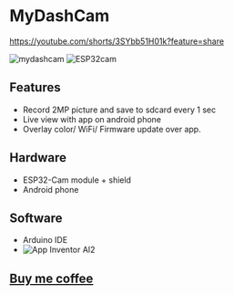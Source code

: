 # MyDashCam

https://youtube.com/shorts/3SYbb51H01k?feature=share

![mydashcam](https://github.com/VaAndCob/MyDashCam/blob/main/picture/screenshot1.jpg)
![ESP32cam](https://github.com/VaAndCob/MyDashCam/blob/main/picture/ESP32-Cam.jpg)

## Features
- Record 2MP picture and save to sdcard every 1 sec
- Live view with app on android phone
- Overlay color/ WiFi/ Firmware update over app.

## Hardware
- ESP32-Cam module + shield
- Android phone

## Software
- Arduino IDE
- ![App Inventor AI2](http://appinventor.mit.edu/)
  
## [Buy me coffee](https://www.buymeacoffee.com/vaandcob)
